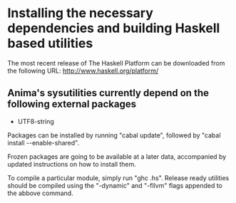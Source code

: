 # Installing the necessary dependencies and building Haskell based utilities

The most recent release of The Haskell Platform can be downloaded from the following URL: http://www.haskell.org/platform/

## Anima's sysutilities currently depend on the following external packages

* UTF8-string

Packages can be installed by running "cabal update", followed by "cabal install <name of package> --enable-shared".

Frozen packages are going to be available at a later data, accompanied by updated instructions on how to install them.

To compile a particular module, simply run "ghc <name of source file>.hs". Release ready utilities should be compiled using the "-dynamic" and "-fllvm" flags appended to the abbove command. 
